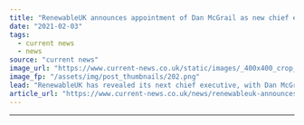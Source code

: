 ```yaml
---
title: "RenewableUK announces appointment of Dan McGrail as new chief executive"
date: "2021-02-03"
tags: 
  - current news
  - news
source: "current news"
image_url: "https://www.current-news.co.uk/static/images/_400x400_crop_center-center/Dan-McGrail-headshot-image-RenewableUK.png"
image_fp: "/assets/img/post_thumbnails/202.png"
lead: "​RenewableUK has revealed its next chief executive, with Dan McGrail to take up the post in May."
article_url: "https://www.current-news.co.uk/news/renewableuk-announces-appointment-of-dan-mcgrail-as-new-chief-executive?utm_source=rss-feeds&utm_medium=rss&utm_campaign=rss"
---
```


---
